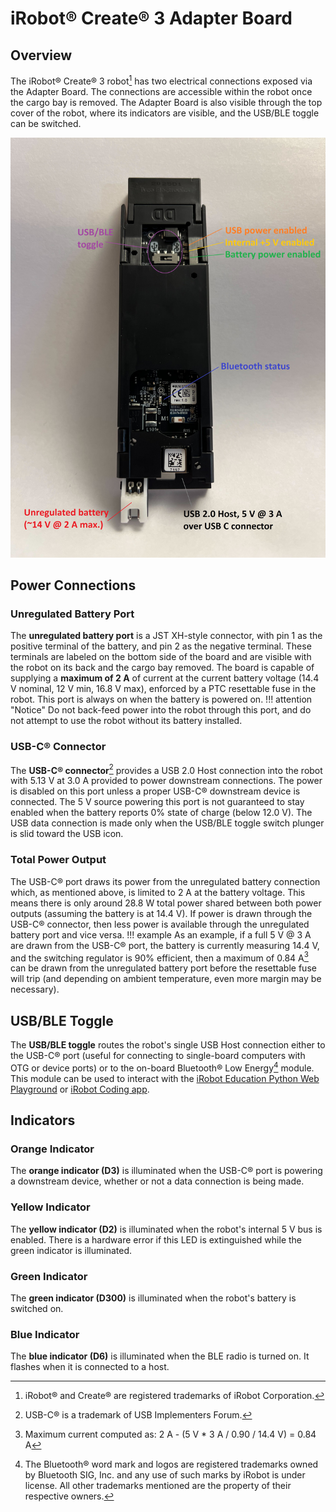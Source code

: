 # iRobot® Create® 3 Adapter Board
## Overview
The iRobot® Create® 3 robot[^1] has two electrical connections exposed via the Adapter Board.
The connections are accessible within the robot once the cargo bay is removed.
The Adapter Board is also visible through the top cover of the robot, where its indicators are visible, and the USB/BLE toggle can be switched.

![Adapter Board](data/adapter_out.jpg)

## Power Connections
### Unregulated Battery Port
The **unregulated battery port** is a JST XH-style connector, with pin 1 as the positive terminal of the battery, and pin 2 as the negative terminal.
These terminals are labeled on the bottom side of the board and are visible with the robot on its back and the cargo bay removed.
The board is capable of supplying a **maximum of 2 A** of current at the current battery voltage (14.4 V nominal, 12 V min, 16.8 V max), enforced by a PTC resettable fuse in the robot.
This port is always on when the battery is powered on.
!!! attention "Notice"
    Do not back-feed power into the robot through this port, and do not attempt to use the robot without its battery installed.

### USB-C® Connector
The **USB-C® connector**[^2] provides a USB 2.0 Host connection into the robot with 5.13 V at 3.0 A provided to power downstream connections.
The power is disabled on this port unless a proper USB-C® downstream device is connected.
The 5 V source powering this port is not guaranteed to stay enabled when the battery reports 0% state of charge (below 12.0 V).
The USB data connection is made only when the USB/BLE toggle switch plunger is slid toward the USB icon.

### Total Power Output
The USB-C® port draws its power from the unregulated battery connection which, as mentioned above, is limited to 2 A at the battery voltage.
This means there is only around 28.8 W total power shared between both power outputs (assuming the battery is at 14.4 V).
If power is drawn through the USB-C® connector, then less power is available through the unregulated battery port and vice versa.
!!! example
    As an example, if a full 5 V @ 3 A are drawn from the USB-C® port, the battery is currently measuring 14.4 V, and the switching regulator is 90% efficient, then a maximum of 0.84 A[^3] can be drawn from the unregulated battery port before the resettable fuse will trip (and depending on ambient temperature, even more margin may be necessary).

## USB/BLE Toggle
The **USB/BLE toggle** routes the robot's single USB Host connection either to the USB-C® port (useful for connecting to single-board computers with OTG or device ports) or to the on-board Bluetooth® Low Energy[^4] module.
This module can be used to interact with the [iRobot Education Python Web Playground](https://python.irobot.com/) or [iRobot Coding app](https://code.irobot.com).

## Indicators
### Orange Indicator
The **orange indicator (D3)** is illuminated when the USB-C® port is powering a downstream device, whether or not a data connection is being made.

### Yellow Indicator
The **yellow indicator (D2)** is illuminated when the robot's internal 5 V bus is enabled. There is a hardware error if this LED is extinguished while the green indicator is illuminated.

### Green Indicator
The **green indicator (D300)** is illuminated when the robot's battery is switched on.

### Blue Indicator
The **blue indicator (D6)** is illuminated when the BLE radio is turned on. It flashes when it is connected to a host.

[^1]: iRobot® and Create® are registered trademarks of iRobot Corporation.
[^2]: USB-C® is a trademark of USB Implementers Forum.
[^3]: Maximum current computed as: 2 A - (5 V * 3 A / 0.90 / 14.4 V) = 0.84 A
[^4]: The Bluetooth® word mark and logos are registered trademarks owned by Bluetooth SIG, Inc. and any use of such marks by iRobot is under license.
All other trademarks mentioned are the property of their respective owners.
